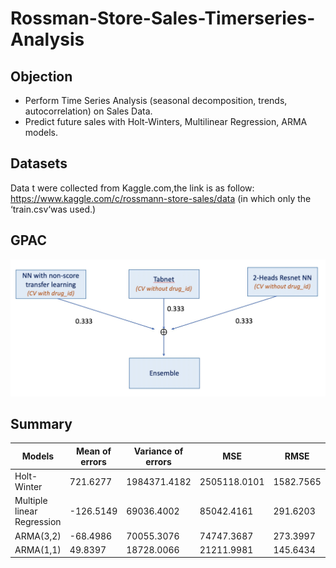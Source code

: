 # Rossman-Store-Sales-Timerseries-Analysis
## Objection
- Perform Time Series Analysis (seasonal decomposition, trends, autocorrelation) on Sales Data.
- Predict future sales with Holt-Winters, Multilinear Regression, ARMA models.
## Datasets
Data t were collected from Kaggle.com,the link is as follow:
https://www.kaggle.com/c/rossmann-store-sales/data 
(in which only the ‘train.csv‘was used.)
## GPAC
![image](https://github.com/danleiQ/Mechanisms-of-Action-Classification/blob/master/Presentation/model%20diagram.jpg)
## Summary
|  Models| Mean of errors | Variance of errors | MSE | RMSE | MAPE |
| ----- | ----- | ----- | ----- | ----- | ----- | 
| Holt-Winter | 721.6277 | 1984371.4182 | 2505118.0101 | 1582.7565 | 0.2944 |
| Multiple linear Regression | -126.5149 | 69036.4002| 85042.4161| 291.6203 | 0.0508 |
|ARMA(3,2)| -68.4986 | 70055.3076 | 74747.3687 | 273.3997 | 0.0540 |
|ARMA(1,1)| 49.8397 | 18728.0066 | 21211.9981 | 145.6434 | 0.0239 |





